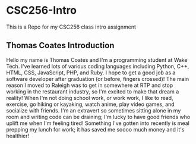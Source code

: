 # CSC256-Intro
This is a Repo for my CSC256 class intro assignment 
## Thomas Coates Introduction
Hello my name is Thomas Coates and I'm a programming student at Wake Tech.  I've learned lots of various coding languages including Python, C++, HTML, CSS, JavaScript, PHP, and Ruby.  I hope to get a good job as a software developer after graduation (or before, fingers crossed)!  The main reason I moved to Raleigh was to get in somewhere at RTP and stop working in the restaurant industry, so I'm excited to make that dream a reality!  When I'm not doing school work, or work work, I like to read, exercise, go hiking or kayaking, watch anime, play video games, and socialize with friends.  I'm an extravert so sometimes sitting alone in my room and writing code can be draining; I'm lucky to have good friends who uplift me when I'm feeling tired!  Something I've gotten into recently is meal prepping my lunch for work; it has saved me soooo much money and it's healthier!  
